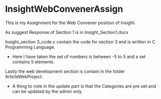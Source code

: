 # InsightWebConvenerAssign

This is my Assignment for the Web Convener position of Insight.

As suggest Response of Section 1 is in Insight_Section1.docx

Insight_section 3_code.c contain the code for section 3 and is written in C Programming Language.
 - Here I have taken the set of numbers is between -5 to 5 and a set contains 5 elements.

Lastly the web development section is contain in the folder ArticleWebProject.
 - A thing to note in the update part is that the Categories are pre set and can be updated by the admin only.
